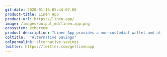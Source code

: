 ```yaml
---
git-date: 2020-01-15:05:44-07:00
product-title: Linen App
product-url: https://linen.app/
image: /images/output_md/linen.app.png
ecosystem: ethereum
product-description: "Linen App provides a non-custodial wallet and allows you to connect your U.S. bank account to supply digital dollars (stablecoin USDC) to the Compound liquidity pool on the Ethereum blockchain"
coltitle:  "Alternative Savings"
colpermalink: alternative-savings
twitter: https://twitter.com/getlinenapp
---
```

